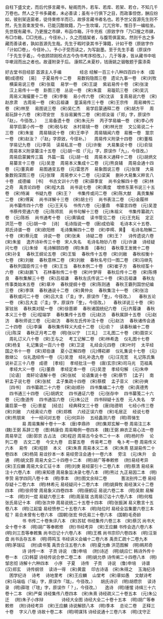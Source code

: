 <!-- { "loadSidebar": true } -->
自柱下盛文史，而后代侈言藏书，秘阁而外，若车、若库、若架、若仓，不知几千万卷也。然人之于书多藏者，未必善读；虽有十行俱下之目，而政事倥偬，酬应纷如，彼别架迭窗者，徒侍束修半而已，故侈言藏书者名也。若予世父首源先生则不然，先生首束发受书，已能沉酣故籍，乃一生坎壈，兀兀穷年，惟日手一编枯坐。先世既有藏书，乃更搜之市肆，布函巾箱，汗牛充栋（原敓字作「乃□搜之市肆，布□巾箱，□□充栋。」今径补。），久之而插架者，与腹笥俱富矣。然则千古之多藏而善读者，孰如首源先生哉。先生于暇时录其书于簿籍，计如干卷（原敓字作「计如□卷」，今径补。）。予小子受而读之，为写副墨。至于先生手着（原误作「于先生乎着」，今依顾颉刚校点古今伪书考序校改。），几于等身，皆从藏书中咀华嗽润而出之者也。故谨附录于后。
康熙乙未夏杪，钱唐姚之骃敬题于露涤斋

好古堂书目经部
首源主人手编
　　　　经总
经解一百三十八种四百四十本　(国朝)成德校
　[易]
　子夏易传十二卷
　易数钩隐图三卷　遗论九事一卷　(宋)刘牧
　横渠易说三卷　(宋)张载
　易学一卷　(宋)王諟
　紫岩易传十卷　(宋)张浚
　汉上易传十一卷　卦图三卷　丛说一卷　(宋)朱震
　易璇玑三卷　(宋)吴沆
　周易义海撮要十二卷　(宋)李衡
　易小传六卷　(宋)沈该
　复斋易说六卷　(宋)赵彦肃
　古周易一卷　(宋)吕祖谦
　童溪易传三十卷　(宋)王宗传
　周易裨传二卷　(宋)林至
　易图说三卷　(宋)吴仁杰
　易学启蒙通释二卷　(宋)胡方平
　周易玩辞十六卷　(宋)项安世
　东谷易翼传二卷　(宋)郑汝谐（「郑」字，原误作「赵」，今径改。）
　三易备遗十卷　(宋)朱元升
　丙子学易编一卷　(宋)李心传
　易学启蒙小传一卷　(宋)税与权
　水村易镜一卷　(宋)林光世
　文公易说二十三卷　(宋)朱鉴
　周易辑说十卷　(宋)王申子
　周易辑闻六卷　易雅一卷　筮宗一卷　(宋)赵汝？（「赵」字原敓，今径补。）
　周易传义附录十四卷　(宋)董楷
　学易记九卷　(元)李简
　读易私言一卷　(元)许衡
　大易集说十卷　(元)俞琰
　周易本义附录纂注十五卷　(元)胡一桂（「元」字，原误作「九」，今径改。）
　周易启蒙翼传三篇　外篇一篇　(元)胡一桂
　周易本义通释十二卷　(元)胡炳文
　易纂言十三卷　(元)吴澄
　周易本义集成十二卷　(元)熊良辅
　周易会通十四卷　(元)董真卿
　易图通变五卷　(元)雷思齐
　易象图说三卷　(元)张理
　大易象数钩深图三卷　(元)张理
　周易参义十二卷　(元)梁寅
　删补大易集义粹言八十卷　成德编
　[书]
　书古文训十六卷　(宋)薛季宣
　尚书全解四十卷　(宋)林之奇
　禹贡论四卷　(宋)程大昌
　尚书说七卷　(宋)黄度
　增修东莱书说三十五卷　(宋)特澜
　书疑九卷　(宋)王？
　书集传或问二卷　(宋)陈大猷
　禹贡集解二卷　(宋)傅寅
　尚书详解十三卷　(宋)胡士行
　尚书表注二卷　(元)金履祥
　尚书纂传四十六卷　(元)王天与
　书传六卷　(元)董鼎
　书纂言四卷　(元)吴澄
　书蔡传旁通六卷　(元)陈师凯
　尚书句解十三卷　(元)朱祖义
　书集传纂疏六卷　(元)陈栎
　尚书通考十卷　(元)黄镇成
　读书管见二卷　(元)王充耘
　定正洪范一卷　(元)胡一中
　[诗]
　毛诗指说一卷　(唐)成伯瑜
　毛诗本义十五卷、郑氏诗谱一卷　(宋)欧阳修
　毛诗集解四十二卷　(宋)李樗、黄
　毛诗名物解二十卷　(宋)蔡元度
　诗说一卷　(宋)张耒
　诗疑二卷　(宋)王？
　诗传遗说六卷　(宋)朱鉴
　逸齐诗补传三十卷　宋人失名
　毛诗名物钞八卷　(元)许谦
　诗经疑问七卷　(元)朱倬
　毛诗解颐四卷　(明)朱善
　[春秋]
　春秋尊王发微十二卷　(宋)孙复
　春秋王纲论五卷　(宋)王皙
　春秋传十五卷　(宋)刘敝
　春秋权衡十七卷　(宋)刘敝
　春秋意林二卷　(宋)刘敝
　春秋名号归一图二卷　(宋)冯继先
　春秋列国臣传三十卷　(宋)王当
　春秋本例二十卷　(宋)崔子方
　春秋经筌十六卷　(宋)赵鹏飞
　石林春秋传二十卷　(宋)叶梦得
　春秋后传十二卷　(宋)陈傅良
　春秋集解三十卷　(宋)吕祖谦
　春秋左氏传说二十卷　(宋)吕祖谦
　春秋左传事类始末五卷　(宋)章冲
　春秋提纲十卷　(宋)陈则通
　春秋王霸列国世纪编三卷　(宋)李琪
　春秋通说十二卷　(宋)黄仲炎
　春秋集注十一卷　(宋)张洽
　春秋或问二十卷　(宋)吕大圭（「圭」字，原误作「奎」，今径改。）
　春秋五论一卷　(宋)吕大圭（「圭」字，原误作「奎」，今径改。）
　春秋详说三十卷　(宋)家铉翁
　春秋类对赋一卷　(宋)徐晋卿
　春秋诸国统纪六卷　(元)齐履谦
　春秋本义三十卷　(元)程端学
　春秋集传十五卷　(元)赵汸
　春秋属辞十五卷　(元)赵汸
　春秋师说三卷　(元)赵汸
　春秋左氏传补注十卷　(元)赵汸
　春秋诸传会通二十四卷　(元)李廉
　春秋集传释义大成十二卷　(元)俞？
　读春秋编十二卷　(元)陈深
　春秋正月考二卷　(明)张以宁
　[三礼]
　三礼图二十卷　(宋)聂崇义
　周礼订义八十卷　(宋)王与之
　考工记解二卷　(宋)林希逸
　仪礼图十七卷　(宋)杨复
　礼记集说一百六十卷　(宋)卫湜
　礼经会元四卷　(宋)叶时
　太平经国之书十一卷　(宋)郑伯谦
　夏小正解四卷　(元)傅崧卿
　仪礼集说十七卷　(元)敖继公
　仪礼逸经传一卷　(元)吴澄
　经礼补逸九卷　(元)汪克宽
　礼记陈氏集说补正三十八卷　成德
　[孝经]
　孝经批注一卷　(唐)玄宗(宋)司马光　范祖禹
　孝经大义一卷　(元)董鼎
　孝经定本一卷　(元)吴澄
　孝经句解　(元)朱申
　[论语]
　南轩论语解十卷　(宋)张栻
　论语集说十卷　(宋)蔡节
　[孟子]
　南轩孟子说七卷　(宋)张栻
　孟子集疏十四卷　(宋)蔡模
　孟子音义　(宋)孙奭
　[四书]
　四书纂疏二十六卷　(宋)赵顺孙
　四书集编二十六卷　(宋)真德秀
　四书通三十四卷　(元)胡炳文
　四书通证六卷　(元)张存中
　四书纂笺二十六卷　(元)詹道传
　四书通旨六卷　(元)朱公迁
　四书辩疑十五卷　元人失名
　学庸启蒙一卷　(元)景星
　[经总]
　经典释文三十卷　(唐)陆德明
　七经小传三卷　(宋)刘敝
　六经奥论六卷　(宋)郑樵
　六经正误六卷　(宋)毛居正
　经说七卷　(宋)熊朋来
　十一经问对五卷　(元)何异孙
　五经蠡测六卷　(明)蒋悌生
　　　　易
周易集解十卷十一本　(唐)李鼎祚
　(附)集郑玄解一卷
周易注三本　(魏)王弼
系辞三卷　(晋)韩康伯
周易略例一卷四本　(魏)王弼
麻衣正易心法一卷
周易举正　(唐)郭京
古占法　(宋)程迥
周易古今全书二十一本　(明)杨时乔
　论列二卷
　古文二卷
　今文九卷
　启蒙五卷
　传易考二卷
　龟卜考一卷
周易传义六本
　易传　(宋)程颐
　本义　(宋)朱熹
周易本义二本　(宋)朱熹
慈湖易传二十卷四本　(宋)杨简
易诠抄本一本
易经旁注会通十一卷六本
　旁注　(元)朱升
　会通　(明)姚文蔚
周易大全二十四卷十二本　(明)胡广等奉敕修
　(附)易经考异　(宋)王应麟
周易大全汇征十本　(明)刘庚
易经蒙引十二卷八本　(明)蔡清
易经来注十六卷八本　(明)来知德
周易象旨决录七卷八本　(明)熊过
九正易因二本　(明)李贽
易学四同八卷十本　(明)季本
　(附)图文余辩二卷
　　　蓍法别传二卷
易经存疑十二卷六本　(明)林希元
易经疑问十二卷六本　(明)姚舜牧
易经演义十二卷四本　(明)徐师曾
周易象义四卷四本　(明)唐鹤征
易说六卷二本　(明)吴默
易解一本　(明)刘一焜
易疑六卷三本　(明)周圣瑞
古周易订诂十六卷八本　(明)何楷
张氏易记十本　(明)张次仲
周易说统二十五卷十四本　(明)张振渊
易义敷言十五卷八本　(明)江起蛰
易经愤参二十五卷六本　(明)陆位时
易经全旨集要六卷三本　程？
易合未曾有七卷六本　(国朝)张宏
仲氏易三十卷六本　(国朝)毛奇龄
　　　　书
书传二十卷朱评八本　(宋)苏轼
书经集传六卷三本　(宋)蔡沉
尚书大全十卷十本　(明)胡广等奉敕修
　(附)书经考异　(宋)王应麟
书传会选六卷六本　(明)刘三吾等奉敕集
尚书日记十六卷八本　(明)王樵
尚书宗印六卷四本　(明)汪渐盘
尚书舌存五本　(明)蒋鸣玉
书经讲义会编十二卷六本
禹贡汇疏十二卷九本　(明)茅瑞征
　(附)虞书笺
禹贡合注五卷六本　(明)夏允彝
洪范图解　(明)韩邦奇
　　　　诗
诗传一本　子贡
诗说　(鲁)申培
　(附)诗述　(明)姚应仁
韩诗外传十卷一本　(汉)韩婴
诗经传说合参二卷二本　(明)姚允恭
诗传阐二十四卷八本　(明)邹忠彻
诗解十六种四本
　小序　子夏
　诗传　子贡
　诗说　(鲁)申培
　诗谱　(汉)郑玄
　诗传纲领
　读诗一得　(宋)黄震
　印古诗语　(宋)朱得之
　玉海纪诗
　困学纪诗
　诗考
　诗地里考　(宋)王应麟
　山堂考　(宋)章如愚
　文献诗考　(宋)马端临（「端」字，原误作「瑞」，今径改。）
　胡氏诗识　(明)胡缵宗
　读诗录　(明)薛瑄（「瑄」字，原误作「？」，今径改。）
　逸诗　(明)锺惺
诗缉三十六卷十二本　(宋)严粲
诗经集传八卷四本　(宋)朱熹
诗经疏义二十卷五本　(元)朱公迁
　(附)朱子小序辩
　　　　诗经大全图
诗经大全二十卷十五本　(明)胡广等奉敕修
　(附)诗经考异　(宋)王应麟
诗说解颐八本　(明)季本
　总论二卷
　正释三十卷
　字义八卷
诗故十卷二本　(明)明谋玮
诗经说通十三卷六本　(明)沈守正

